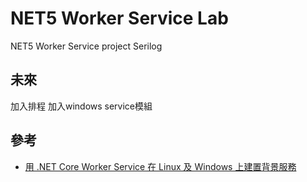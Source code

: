 # NET5 Worker Service Lab
NET5
Worker Service project
Serilog

## 未來
加入排程
加入windows service模組

## 參考
* [用 .NET Core Worker Service 在 Linux 及 Windows 上建置背景服務](https://www.dotblogs.com.tw/supershowwei/2020/12/14/165426)
